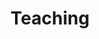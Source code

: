 ---
layout: page
permalink: /teaching/
title: Teaching
description: 
nav: true
nav_order: 5
dropdown: true
children:
  - title: Previous courses
    permalink: /teaching/previous-courses
  - title: Gender and Political Representation (Münster 25)
    permalink: /teaching/gap25
  - title: Party Competition in WE (Münster 25)
    permalink: /teaching/pcwe25
  - title: Political Parties in a Comparative Perspective (Münster 25/26)
    permalink: /teaching/ppcp2526
  - title: Challenges to Democracy (Münster 25/26)
    permalink: /teaching/ctd2526
---